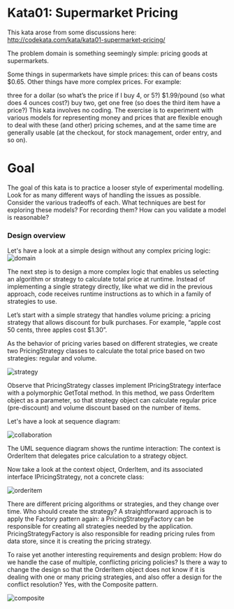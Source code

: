 # Kata01: Supermarket Pricing
This kata arose from some discussions here: http://codekata.com/kata/kata01-supermarket-pricing/

The problem domain is something seemingly simple: pricing goods at supermarkets.

Some things in supermarkets have simple prices: this can of beans costs $0.65. Other things have more complex prices. For example:

three for a dollar (so what’s the price if I buy 4, or 5?)
$1.99/pound (so what does 4 ounces cost?)
buy two, get one free (so does the third item have a price?)
This kata involves no coding. The exercise is to experiment with various models for representing money and prices that are flexible enough to deal with these (and other) pricing schemes, and at the same time are generally usable (at the checkout, for stock management, order entry, and so on).

# Goal
The goal of this kata is to practice a looser style of experimental modelling. Look for as many different ways of handling the issues as possible. Consider the various tradeoffs of each. What techniques are best for exploring these models? For recording them? How can you validate a model is reasonable?

### Design overview 
Let's have a look at a simple design without any complex pricing logic:
![domain](https://user-images.githubusercontent.com/9795243/53691777-a4461f80-3d39-11e9-90b3-01d78f1c21b6.png)

The next step is to design a more complex logic that enables us selecting an algorithm or strategy to calculate total price at runtime. Instead of implementing a single strategy directly, like what we did in the previous approach, code receives runtime instructions as to which in a family of strategies to use.

Let’s start with a simple strategy that handles volume pricing: a pricing strategy that allows discount for bulk purchases. For example, “apple cost 50 cents, three apples cost $1.30”.

As the behavior of pricing varies based on different strategies, we create two PricingStrategy classes to calculate the total price based on two strategies: regular and volume.

![strategy](https://user-images.githubusercontent.com/9795243/53692109-0bb29e00-3d3f-11e9-864f-249443371866.png)

Observe that PricingStrategy classes implement IPricingStrategy interface with a polymorphic GetTotal method. In this method, we pass OrderItem object as a parameter, so that strategy object can calculate regular price (pre-discount) and volume discount based on the number of items.

Let's have a look at sequence diagram:

![collaboration](https://user-images.githubusercontent.com/9795243/53692193-3a7d4400-3d40-11e9-896c-207e23be48cf.png)

The UML sequence diagram shows the runtime interaction: The context is OrderItem that delegates price calculation to a strategy object.

Now take a look at the context object, OrderItem, and its associated interface IPricingStrategy, not a concrete class:

![orderitem](https://user-images.githubusercontent.com/9795243/53692284-c2178280-3d41-11e9-9dc3-370f262fcce1.png)

There are different pricing algorithms or strategies, and they change over time. Who should create the strategy? A straightforward approach is to apply the Factory pattern again: a PricingStrategyFactory can be responsible for creating all strategies needed by the application. PricingStrategyFactory is also responsible for reading pricing rules from data store, since it is creating the pricing strategy.

To raise yet another interesting requirements and design problem: How do we handle the case of multiple, conflicting pricing policies? Is there a way to change the design so that the OrderItem object does not know if it is dealing with one or many pricing strategies, and also offer a design for the conflict resolution? Yes, with the Composite pattern.

![composite](https://user-images.githubusercontent.com/9795243/53698455-ccfa0380-3d91-11e9-9e49-29a43fc9630e.png)


